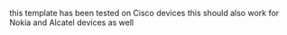 this template has been tested on Cisco devices 
this should also work for Nokia and Alcatel devices as well

